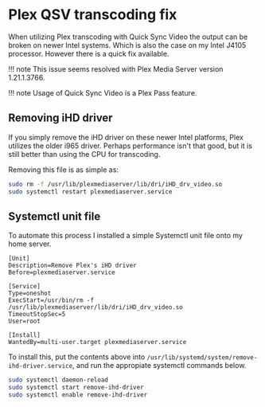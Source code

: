 # Plex QSV transcoding fix

When utilizing Plex transcoding with Quick Sync Video the output can be broken on newer Intel systems. Which is also the case on my Intel J4105 processor. However there is a quick fix available.

!!! note
    This issue seems resolved with Plex Media Server version 1.21.1.3766.

!!! note 
    Usage of Quick Sync Video is a Plex Pass feature.

## Removing iHD driver

If you simply remove the iHD driver on these newer Intel platforms, Plex utilizes the older i965 driver. Perhaps performance isn't that good, but it is still better than using the CPU for transcoding. 

Removing this file is as simple as:

```bash
sudo rm -f /usr/lib/plexmediaserver/lib/dri/iHD_drv_video.so
sudo systemctl restart plexmediaserver.service
```

## Systemctl unit file

To automate this process I installed a simple Systemctl unit file onto my home server.

```systemctl
[Unit]
Description=Remove Plex's iHD driver
Before=plexmediaserver.service

[Service]
Type=oneshot
ExecStart=/usr/bin/rm -f /usr/lib/plexmediaserver/lib/dri/iHD_drv_video.so
TimeoutStopSec=5
User=root

[Install]
WantedBy=multi-user.target plexmediaserver.service
```

To install this, put the contents above into `/usr/lib/systemd/system/remove-ihd-driver.service`, and run the appropiate systemctl commands below.

```bash
sudo systemctl daemon-reload
sudo systemctl start remove-ihd-driver
sudo systemctl enable remove-ihd-driver
```
